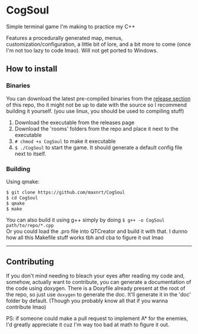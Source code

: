 # CogSoul
Simple terminal game I'm making to practice my C++

Features a procedurally generated map, menus, customization/configuration, a little bit of lore, and a bit more to come (once I'm not too lazy to code lmao).
Will not get ported to Windows.

## How to install
### Binaries
You can download the latest pre-compiled binaries from the [release section](https://github.com/maxnrt/CogSoul/releases/latest) of this repo, tho it might not be up to date with the source so I recommend building it yourself. (you use linux, you should be used to compiling stuff)
1. Download the executable from the releases page
2. Download the 'rooms' folders from the repo and place it next to the executable
3. ``# chmod +x CogSoul`` to make it executable
4. ``$ ./CogSoul`` to start the game. It should generate a default config file next to itself.

### Building
Using qmake:
```bash
$ git clone https://github.com/maxnrt/CogSoul
$ cd CogSoul
$ qmake
$ make
```
You can also build it using g++ simply by doing ``$ g++ -o CogSoul path/to/repo/*.cpp``\
Or you could load the .pro file into QTCreator and build it with that.
I dunno how all this Makefile stuff works tbh and cba to figure it out lmao

---

## Contributing
If you don't mind needing to bleach your eyes after reading my code and, somehow, actually want to contribute, you can generate a documentation of the code using doxygen.
There is a Doxyfile already present at the root of the repo, so just use ``doxygen`` to generate the doc. It'll generate it in the 'doc' folder by default.
(Though you probably know all that if you wanna contribute lmao)

PS: if someone could make a pull request to implement A* for the enemies, I'd greatly appreciate it cuz I'm way too bad at math to figure it out.
